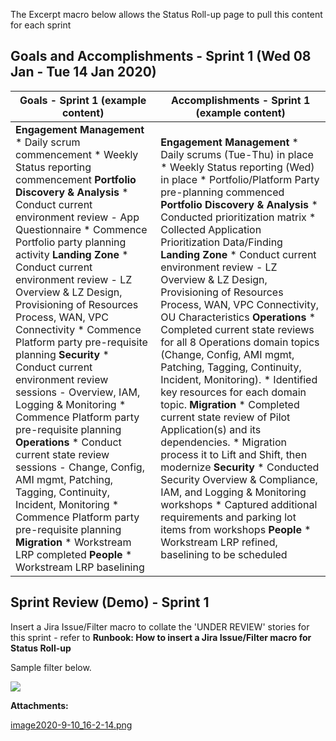   

The Excerpt macro below allows the Status Roll-up page to pull this content for each sprint

  

**Goals and Accomplishments - Sprint 1 (Wed 08 Jan - Tue 14 Jan 2020)**
-----------------------------------------------------------------------

|   Goals - Sprint 1 (example content)   |   Accomplishments - Sprint 1 (example content)   |
| --- | --- |
|   **Engagement Management**  *   Daily scrum commencement *   Weekly Status reporting commencement  **Portfolio Discovery & Analysis**  *   Conduct current environment review - App Questionnaire *   Commence Portfolio party planning activity  **Landing Zone**  *   Conduct current environment review - LZ Overview & LZ Design, Provisioning of Resources Process, WAN, VPC Connectivity *   Commence Platform party pre-requisite planning  **Security**  *   Conduct current environment review sessions - Overview, IAM, Logging & Monitoring *   Commence Platform party pre-requisite planning  **Operations**  *   Conduct current state review sessions - Change, Config, AMI mgmt, Patching, Tagging, Continuity, Incident, Monitoring *   Commence Platform party pre-requisite planning  **Migration**  *   Workstream LRP completed  **People**  *   Workstream LRP baselining   |   **Engagement Management**  *   Daily scrums (Tue-Thu) in place *   Weekly Status reporting (Wed) in place *   Portfolio/Platform Party pre-planning commenced  **Portfolio Discovery & Analysis**  *   Conducted prioritization matrix *   Collected Application Prioritization Data/Finding  **Landing Zone**  *   Conduct current environment review - LZ Overview & LZ Design, Provisioning of Resources Process, WAN, VPC Connectivity, OU Characteristics  **Operations**  *   Completed current state reviews for all 8 Operations domain topics (Change, Config, AMI mgmt, Patching, Tagging, Continuity, Incident, Monitoring). *   Identified key resources for each domain topic.  **Migration**  *   Completed current state review of Pilot Application(s) and its dependencies. *   Migration process it to Lift and Shift, then modernize  **Security**  *   Conducted Security Overview & Compliance, IAM, and Logging & Monitoring workshops *   Captured additional requirements and parking lot items from workshops  **People**  *   Workstream LRP refined, baselining to be scheduled   |

**Sprint Review (Demo) - Sprint 1**
-----------------------------------

Insert a Jira Issue/Filter macro to collate the 'UNDER REVIEW' stories for this sprint - refer to **Runbook: How to insert a Jira Issue/Filter macro for Status Roll-up**

Sample filter below.

 ![](/.attachments/DK-MobilizeAccelerator/image2020-9-10_16-2-14.png)

 **Attachments:** 


[image2020-9-10_16-2-14.png](/.attachments/DK-MobilizeAccelerator/image2020-9-10_16-2-14.png)
